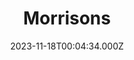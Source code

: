 ---
date: 2023-11-18T00:04:34.000Z
title: Morrisons
latitude: 52.04938134912715
longitude: 0.9546547409704537
category: checkin
---